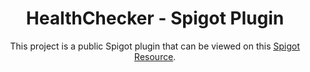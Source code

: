 <h1 align="center">HealthChecker - Spigot Plugin</h1>
<p align="center">This project is a public Spigot plugin that can be viewed on this <a href="https://www.spigotmc.org/resources/healthchecker-requested-plugin.88083/">Spigot Resource</a>.</p>

